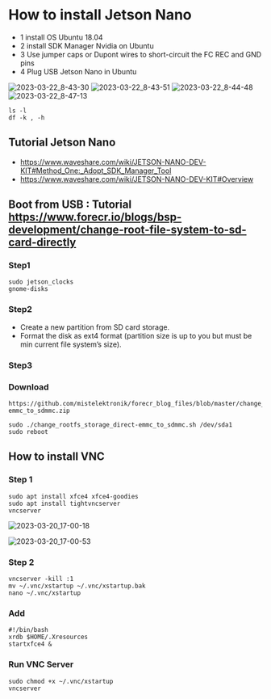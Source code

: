 # How to install Jetson Nano

- 1 install OS Ubuntu 18.04
- 2 install SDK Manager Nvidia on Ubuntu
- 3 Use jumper caps or Dupont wires to short-circuit the FC REC and GND pins
- 4 Plug USB Jetson Nano in Ubuntu

![2023-03-22_8-43-30](https://user-images.githubusercontent.com/48780839/226781017-348926e7-7747-473e-a855-e732f126f25a.png)
![2023-03-22_8-43-51](https://user-images.githubusercontent.com/48780839/226780985-2a41d5d2-46c1-4552-a259-db4e0412cca9.png)
![2023-03-22_8-44-48](https://user-images.githubusercontent.com/48780839/226780994-fcbd8dbc-69b9-459e-990a-f461dda269f6.png)
![2023-03-22_8-47-13](https://user-images.githubusercontent.com/48780839/226781003-55abdda3-df63-4550-a3c5-f1bca5bef154.png)

```
ls -l
df -k , -h
```

## Tutorial Jetson Nano
- https://www.waveshare.com/wiki/JETSON-NANO-DEV-KIT#Method_One:_Adopt_SDK_Manager_Tool
- https://www.waveshare.com/wiki/JETSON-NANO-DEV-KIT#Overview

## Boot from USB : Tutorial https://www.forecr.io/blogs/bsp-development/change-root-file-system-to-sd-card-directly
### Step1
```
sudo jetson_clocks
gnome-disks
```

### Step2
- Create a new partition from SD card storage.
- Format the disk as ext4 format (partition size is up to you but must be min current file system’s size).


### Step3
### Download
```
https://github.com/mistelektronik/forecr_blog_files/blob/master/change_rootfs_storage_direct-emmc_to_sdmmc.zip
```
```
sudo ./change_rootfs_storage_direct-emmc_to_sdmmc.sh /dev/sda1
sudo reboot
```

## How to install VNC
### Step 1
```
sudo apt install xfce4 xfce4-goodies
sudo apt install tightvncserver
vncserver
```
![2023-03-20_17-00-18](https://user-images.githubusercontent.com/48780839/226307763-f6843d25-1cd7-4077-8efc-81ddf5901137.png)

![2023-03-20_17-00-53](https://user-images.githubusercontent.com/48780839/226307791-bd8382c6-095d-4488-bfe3-920e8e3bfbb9.png)

### Step 2
```
vncserver -kill :1
mv ~/.vnc/xstartup ~/.vnc/xstartup.bak
nano ~/.vnc/xstartup
```
### Add
```
#!/bin/bash
xrdb $HOME/.Xresources
startxfce4 &
```
### Run VNC Server
```
sudo chmod +x ~/.vnc/xstartup
vncserver
```
